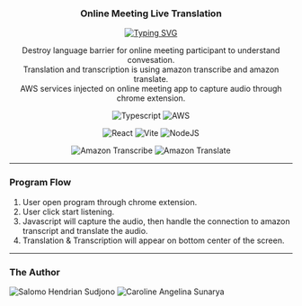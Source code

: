 <p align="center">
  <h3 align="center">Online Meeting Live Translation</h3>
</p>

<p align="center">
  <a href="https://git.io/typing-svg"><img src="https://readme-typing-svg.demolab.com?font=Fira+Code&pause=1000&color=175D9C&center=true&vCenter=true&width=435&lines=Break+the+language+barrier" alt="Typing SVG" /></a>
</p>

<p align="center">
  Destroy language barrier for online meeting participant to understand convesation. <br>
  Translation and transcription is using amazon transcribe and amazon translate. <br>
  AWS services injected on online meeting app to capture audio through chrome extension.
</p>

<p align="center">
    <img alt="Typescript" title="Typescript" src="https://img.shields.io/badge/typescript-%23007ACC.svg?style=for-the-badge&logo=typescript&logoColor=white"/>
    <img alt="AWS" title="AWS" src="https://img.shields.io/badge/AWS-%23FF9900.svg?style=for-the-badge&logo=amazon-aws&logoColor=white"/>
</p>

<p align="center">
    <img alt="React" title="React" src="https://img.shields.io/badge/React-%2320232a.svg?logo=react&logoColor=%2361DAFB"/>
  <img alt="Vite" title="Vite" src="https://img.shields.io/badge/Vite-646CFF?logo=vite&logoColor=fff"/>
  <img alt="NodeJS" title="NodeJS" src="https://img.shields.io/badge/Node.js-6DA55F?logo=node.js&logoColor=white"/>
</p>

<p align="center">
  <img alt="Amazon Transcribe" title="Amazon Transcribe" src="https://img.shields.io/badge/Amazon%20Transcribe-green?logoColor=white"/>
  <img alt="Amazon Translate" title="Amazon Translate" src="https://img.shields.io/badge/Amazon%20Translate-green?logoColor=white"/>
</p>

---

### Program Flow
1. User open program through chrome extension.
2. User click start listening.
3. Javascript will capture the audio, then handle the connection to amazon transcript and translate the audio.
4. Translation & Transcription will appear on bottom center of the screen.

---

### The Author
<p>
  <img alt="Salomo Hendrian Sudjono" title="Salomo Hendrian Sudjono" src="https://custom-icon-badges.demolab.com/badge/-Salomo%20Hendrian%20Sudjono-blue?style=for-the-badge&logo=person-fill&logoColor=white"/>
  <img alt="Caroline Angelina Sunarya" title="Caroline Angelina Sunarya" src="https://custom-icon-badges.demolab.com/badge/-Caroline%20Angelina%20Sunarya-blue?style=for-the-badge&logo=person-fill&logoColor=white"/>
</p>



